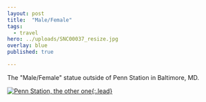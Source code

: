 ```yaml
---
layout: post
title:  "Male/Female"
tags:
  - travel
hero: ../uploads/SNC00037_resize.jpg
overlay: blue
published: true

---
```


The "Male/Female" statue outside of Penn Station in Baltimore, MD.

[![Penn Station, the other one](../uploads/SNC00037_resize.jpg){:.lead}](../uploads/SNC00037.jpg)

